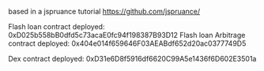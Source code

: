 based in a jspruance tutorial https://github.com/jspruance/

Flash loan contract deployed: 0xD025b558bB0dfd5c73acaE0fc94f198387B93D12
Flash loan Arbitrage contract deployed:  0x404e014f659646F03AEABdf652d20ac0377749D5

Dex contract deployed: 0xD31e6D8f5916df6620C99A5e1436f6D602E3501a

